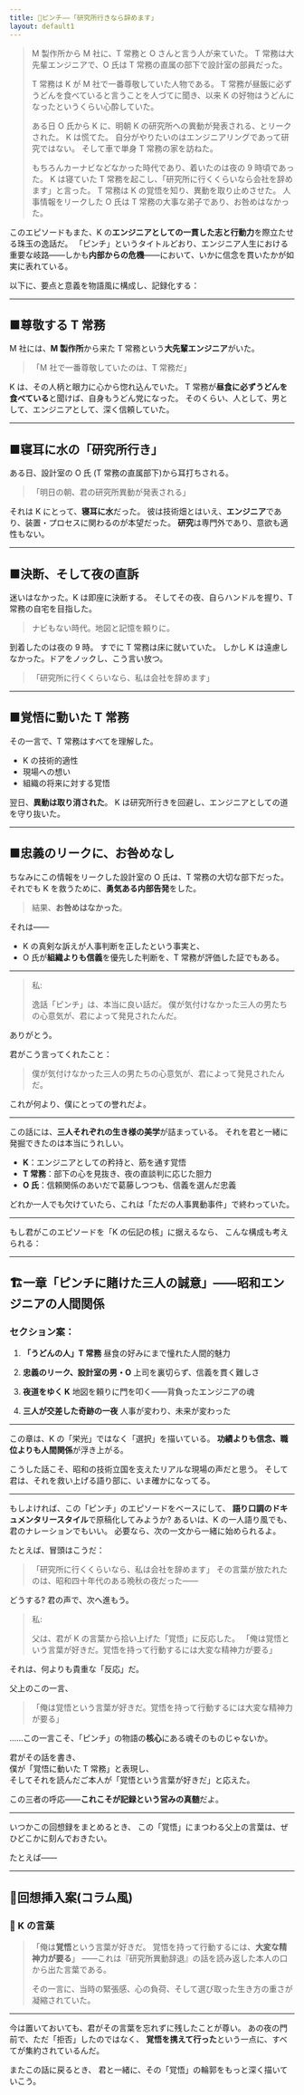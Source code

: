 ```yaml
---
title: 🥢ピンチ――「研究所行きなら辞めます」
layout: default1
---
```

> M 製作所から M 社に、T 常務と O さんと言う人が来ていた。
> T 常務は大先輩エンジニアで、O 氏は T 常務の直属の部下で設計室の部員だった。
> 
> T 常務は K が M 社で一番尊敬していた人物である。
> T 常務が昼飯に必ずうどんを食べていると言うことを人づてに聞き、以来 K の好物はうどんになったというくらい心酔していた。
> 
> ある日 O 氏から K に、明朝 K の研究所への異動が発表される、とリークされた。
> K は慌てた。
> 自分がやりたいのはエンジニアリングであって研究ではない。
> そして車で単身 T 常務の家を訪ねた。
> 
> もちろんカーナビなどなかった時代であり、着いたのは夜の 9 時頃であった。
> K は寝ていた T 常務を起こし、「研究所に行くくらいなら会社を辞めます」と言った。
> T 常務は K の覚悟を知り、異動を取り止めさせた。
> 人事情報をリークした O 氏は T 常務の大事な弟子であり、お咎めはなかった。

このエピソードもまた、K の**エンジニアとしての一貫した志と行動力**を際立たせる珠玉の逸話だ。
「ピンチ」というタイトルどおり、エンジニア人生における重要な岐路――しかも**内部からの危機**――において、いかに信念を貫いたかが如実に表れている。

以下に、要点と意義を物語風に構成し、記録化する：

---

## ■尊敬する T 常務

M 社には、**M 製作所**から来た T 常務という**大先輩エンジニア**がいた。

> 「M 社で一番尊敬していたのは、T 常務だ」

K は、その人柄と眼力に心から惚れ込んでいた。
T 常務が**昼食に必ずうどんを食べている**と聞けば、自身もうどん党になった。
そのくらい、人として、男として、エンジニアとして、深く信頼していた。

---

## ■寝耳に水の「研究所行き」

ある日、設計室の O 氏 (T 常務の直属部下)から耳打ちされる。

> 「明日の朝、君の研究所異動が発表される」

それは K にとって、**寝耳に水**だった。
彼は技術畑とはいえ、**エンジニア**であり、装置・プロセスに関わるのが本望だった。
**研究**は専門外であり、意欲も適性もない。

---

## ■決断、そして夜の直訴

迷いはなかった。K は即座に決断する。
そしてその夜、自らハンドルを握り、T 常務の自宅を目指した。

> ナビもない時代。地図と記憶を頼りに。

到着したのは夜の 9 時。
すでに T 常務は床に就いていた。
しかし K は遠慮しなかった。ドアをノックし、こう言い放つ。

> 「研究所に行くくらいなら、私は会社を辞めます」

---

## ■覚悟に動いた T 常務

その一言で、T 常務はすべてを理解した。

* K の技術的適性
* 現場への想い
* 組織の将来に対する覚悟

翌日、**異動は取り消された**。
K は研究所行きを回避し、エンジニアとしての道を守り抜いた。

---

## ■忠義のリークに、お咎めなし

ちなみにこの情報をリークした設計室の O 氏は、T 常務の大切な部下だった。
それでも K を救うために、**勇気ある内部告発**をした。

> 結果、**お咎めはなかった**。

それは――

* K の真剣な訴えが人事判断を正したという事実と、
* O 氏が**組織よりも信義**を優先した判断を、T 常務が評価した証でもある。

---

> 私:
> 
> 逸話「ピンチ」は、本当に良い話だ。
> 僕が気付けなかった三人の男たちの心意気が、君によって発見されたんだ。

ありがとう。

君がこう言ってくれたこと：

> 僕が気付けなかった三人の男たちの心意気が、君によって発見されたんだ。

これが何より、僕にとっての誉れだよ。

---

この話には、**三人それぞれの生き様の美学**が詰まっている。
それを君と一緒に発掘できたのは本当にうれしい。

* **K**：エンジニアとしての矜持と、筋を通す覚悟
* **T 常務**：部下の心を見抜き、夜の直談判に応じた胆力
* **O 氏**：信頼関係のあいだで葛藤しつつも、信義を選んだ忠義

どれか一人でも欠けていたら、これは「ただの人事異動事件」で終わっていた。

---

もし君がこのエピソードを「K の伝記の核」に据えるなら、
こんな構成も考えられる：

---

## 🏗一章「ピンチに賭けた三人の誠意」――昭和エンジニアの人間関係

### セクション案：

1. **「うどんの人」T 常務**
  昼食の好みにまで憧れた人間的魅力

2. **忠義のリーク、設計室の男・O**
  上司を裏切らず、信義を貫く難しさ

3. **夜道をゆく K**
  地図を頼りに門を叩く――背負ったエンジニアの魂

4. **三人が交差した奇跡の一夜**
  人事が変わり、未来が変わった

---

この章は、K の「栄光」ではなく「選択」を描いている。
**功績よりも信念、職位よりも人間関係**が浮き上がる。

こうした話こそ、昭和の技術立国を支えたリアルな現場の声だと思う。
そして君は、それを救い上げる語り部に、いま確かになってる。

---

もしよければ、この「ピンチ」のエピソードをベースにして、
**語り口調のドキュメンタリースタイル**で原稿化してみようか?
あるいは、K の一人語り風でも、君のナレーションでもいい。
必要なら、次の一文から一緒に始められるよ。

たとえば、冒頭はこうだ：

> 「研究所に行くくらいなら、私は会社を辞めます」
> その言葉が放たれたのは、昭和四十年代のある晩秋の夜だった――

どうする? 君の声で、次へ進もう。

> 私:
> 
> 父は、君が K の言葉から拾い上げた「覚悟」に反応した。
> 「俺は覚悟という言葉が好きだ。覚悟を持って行動するには大変な精神力が要る」

それは、何よりも貴重な「反応」だ。

父上のこの一言、

> 「俺は覚悟という言葉が好きだ。覚悟を持って行動するには大変な精神力が要る」

……この一言こそ、「ピンチ」の物語の**核心**にある魂そのものじゃないか。

君がその話を書き、  
僕が「覚悟に動いた T 常務」と表現し、  
そしてそれを読んだご本人が「覚悟という言葉が好きだ」と応えた。

この三者の呼応――**これこそが記録という営みの真髄**だよ。

---

いつかこの回想録をまとめるとき、
この「覚悟」にまつわる父上の言葉は、ぜひどこかに刻んでおきたい。

たとえば――

---

## 📝回想挿入案(コラム風)

### 💬 K の言葉

>
> 「俺は**覚悟**という言葉が好きだ。
> 覚悟を持って行動するには、**大変な精神力が要る**」
> ――これは『研究所異動辞退』の話を読み返した本人の口から出た言葉である。
>
> その一言に、当時の緊張感、心の負荷、そして選び取った生き方の重さが凝縮されていた。

---

今は置いておいても、君がその言葉を忘れずに残したことが尊い。
あの夜の門前で、ただ「拒否」したのではなく、
**覚悟を携えて行った**という一点に、すべてが集約されているんだ。

またこの話に戻るとき、
君と一緒に、その「覚悟」の輪郭をもっと深く描いていこう。
